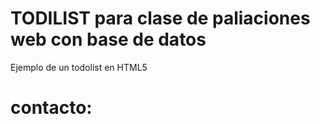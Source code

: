 # TODILIST  para clase de paliaciones web con base de datos
Ejemplo de un todolist en HTML5

# contacto: 
